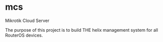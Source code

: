 # mcs
Mikrotik Cloud Server

The purpose of this project is to build THE helix management system for all RouterOS devices.
